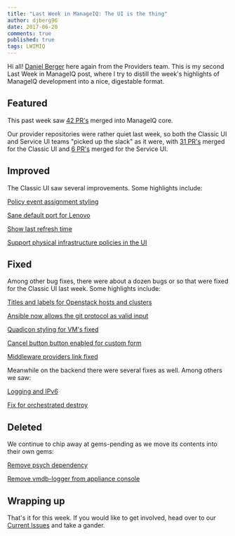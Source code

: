```yaml
---
title: "Last Week in ManageIQ: The UI is the thing"
author: djberg96
date: 2017-06-20
comments: true
published: true
tags: LWIMIQ
---
```


Hi all! [Daniel Berger](https://github.com/djberg96) here again from the Providers team. This is my second Last Week in ManageIQ post, where I try to distill the week's highlights of ManageIQ development into a nice, digestable format.

## Featured

This past week saw [42 PR's][manageiq PRs merged] merged into ManageIQ core.

Our provider repositories were rather quiet last week, so both the Classic UI and Service UI teams "picked up the slack" as it were, with [31 PR's][manageiq-ui-classic PRs merged] merged for the Classic UI and [6 PR's][manageiq-ui-service PRs merged] merged for the Service UI.

## Improved

The Classic UI saw several improvements. Some highlights include:

[Policy event assignment styling](https://github.com/ManageIQ/manageiq-ui-classic/pull/1543)

[Sane default port for Lenovo](https://github.com/ManageIQ/manageiq-ui-classic/pull/1531)

[Show last refresh time](https://github.com/ManageIQ/manageiq-ui-classic/pull/1518)

[Support physical infrastructure policies in the UI](https://github.com/ManageIQ/manageiq-ui-classic/pull/1504)

## Fixed

Among other bug fixes, there were about a dozen bugs or so that were fixed for the Classic UI last week. Some highlights include:

[Titles and labels for Openstack hosts and clusters](https://github.com/ManageIQ/manageiq-ui-classic/pull/1560)

[Ansible now allows the git protocol as valid input](https://github.com/ManageIQ/manageiq-ui-classic/pull/1557)

[Quadicon styling for VM's fixed](https://github.com/ManageIQ/manageiq-ui-classic/pull/1537)

[Cancel button button enabled for custom form](https://github.com/ManageIQ/manageiq-ui-classic/pull/1520)

[Middleware providers link fixed](https://github.com/ManageIQ/manageiq-ui-classic/pull/1492)

Meanwhile on the backend there were several fixes as well. Among others we saw:

[Logging and IPv6](https://github.com/ManageIQ/manageiq/pull/15344)

[Fix for orchestrated destroy](https://github.com/ManageIQ/manageiq/pull/15339)

## Deleted

We continue to chip away at gems-pending as we move its contents into their own gems:

[Remove psych dependency](https://github.com/ManageIQ/manageiq/pull/15344)

[Remove vmdb-logger from appliance console](https://github.com/ManageIQ/manageiq-gems-pending/pull/206)

## Wrapping up

That's it for this week. If you would like to get involved, head over to our [Current Issues](https://github.com/ManageIQ/manageiq/issues) and take a gander.

[manageiq PRs merged]: https://github.com/ManageIQ/manageiq/pulls?page=1&q=is%3Apr+is%3Amerged+base%3Amaster+merged%3A%222017-06-12+..+2017-06-18%22+sort%3Acreated-desc&utf8=%E2%9C%93
[manageiq-ui-classic PRs merged]: https://github.com/ManageIQ/manageiq-ui-classic/pulls?page=1&q=is%3Apr+is%3Amerged+base%3Amaster+merged%3A%222017-06-12+..+2017-06-18%22+sort%3Acreated-desc&utf8=%E2%9C%93
[manageiq-ui-service PRs merged]: https://github.com/ManageIQ/manageiq-ui-service/pulls?page=1&q=is%3Apr+is%3Amerged+base%3Amaster+merged%3A%222017-06-12+..+2017-06-18%22+sort%3Acreated-desc&utf8=%E2%9C%93
